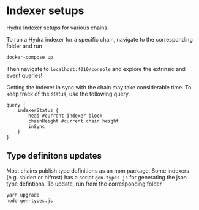 # Indexer setups

Hydra Indexer setups for various chains.

To run a Hydra indexer for a specific chain, navigate to the corresponding folder and run 

```sh
docker-compose up
```

Then navigate to `localhost:4010/console` and explore the extrinsic and event queries!  

Getting the indexer in sync with the chain may take considerable time. To keep track of the status, use the following query.

```gql
query {
    indexerStatus {
        head #current indexer block
        chainHeight #current chain height
        inSync
    }
}
```

## Type definitons updates

Most chains publish type definitions as an npm package. Some indexers (e.g. shiden or bifrost) has a script `gen-types.js` for generating the json type defintions. To update, run from the corresponding folder

```bash
yarn upgrade 
node gen-types.js
```
